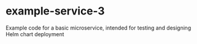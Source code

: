 # example-service-3
Example code for a basic microservice, intended for testing and designing Helm chart deployment
